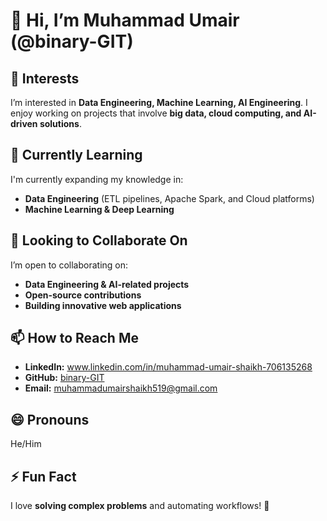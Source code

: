 # 👋 Hi, I’m Muhammad Umair (@binary-GIT)  

## 👀 Interests  
I’m interested in **Data Engineering, Machine Learning, AI Engineering**. I enjoy working on projects that involve **big data, cloud computing, and AI-driven solutions**.  

## 🌱 Currently Learning  
I'm currently expanding my knowledge in:  
- **Data Engineering** (ETL pipelines, Apache Spark, and Cloud platforms)  
- **Machine Learning & Deep Learning**   

## 💞️ Looking to Collaborate On  
I’m open to collaborating on:
- **Data Engineering & AI-related projects**  
- **Open-source contributions**  
- **Building innovative web applications**  

## 📫 How to Reach Me  
- **LinkedIn:** www.linkedin.com/in/muhammad-umair-shaikh-706135268  
- **GitHub:** [binary-GIT](https://github.com/binary-GIT)  
- **Email:** muhammadumairshaikh519@gmail.com

## 😄 Pronouns  
He/Him  

## ⚡ Fun Fact  
I love **solving complex problems** and automating workflows! 🚀  

<!---
binary-GIT/binary-GIT is a ✨ special ✨ repository because its `README.md` (this file) appears on your GitHub profile.
You can click the Preview link to take a look at your changes.
--->
